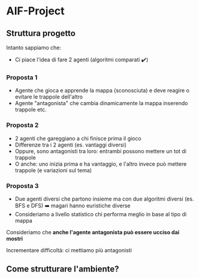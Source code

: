 # AIF-Project

## Struttura progetto

Intanto sappiamo che:
- Ci piace l'idea di fare 2 agenti (algoritmi comparati ✔️)
### Proposta 1
- Agente che gioca e apprende la mappa (sconosciuta) e deve reagire o evitare le trappole dell'altro
- Agente "antagonista" che cambia dinamicamente la mappa inserendo trappole etc.

### Proposta 2
- 2 agenti che gareggiano a chi finisce prima il gioco
- Differenze tra i 2 agenti (es. vantaggi diversi)
- Oppure, sono antagonisti tra loro: entrambi possono mettere un tot di trappole
- O anche: uno inizia prima e ha vantaggio, e l'altro invece può mettere trappole (e variazioni sul tema)

### Proposta 3
- Due agenti diversi che partono insieme ma con due algoritmi diversi (es. BFS e DFS) ➡️ magari hanno euristiche diverse
- Consideriamo a livello statistico chi performa meglio in base al tipo di mappa 

Consideriamo che **anche l'agente antagonista può essere ucciso dai mostri**

Incrementare difficoltà: ci mettiamo più antagonisti

## Come strutturare l'ambiente?
